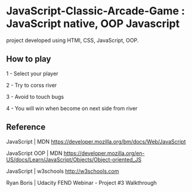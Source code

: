 # JavaScript-Classic-Arcade-Game : JavaScript native, OOP Javascript

project developed using HTMl, CSS, JavaScript, OOP.


## How to play

1 - Select your player

2 - Try to corss river

3 - Avoid to touch bugs

4 - You will win when become on next side from river  

## Reference

JavaScript | MDN https://developer.mozilla.org/bm/docs/Web/JavaScript

JavaScript OOP | MDN  https://developer.mozilla.org/en-US/docs/Learn/JavaScript/Objects/Object-oriented_JS   

JavaScript | w3schools http://w3schools.com

Ryan Boris | Udacity FEND Webinar - Project #3 Walkthrough


